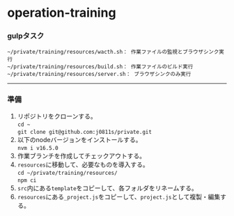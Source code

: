 # operation-training

### gulpタスク
```
~/private/training/resources/wacth.sh： 作業ファイルの監視とブラウザシンク実行  
~/private/training/resources/build.sh： 作業ファイルのビルド実行  
~/private/training/resources/server.sh： ブラウザシンクのみ実行  
```

----

### 準備
1. リポジトリをクローンする。  
`cd ~`  
`git clone git@github.com:j0811s/private.git`  
2. 以下のnodeバージョンをインストールする。  
`nvm i v16.5.0`  
3. 作業ブランチを作成してチェックアウトする。  
4. `resources`に移動して、必要なものを導入する。  
`cd ~/private/training/resources/`  
`npm ci`  
5. `src`内にある`template`をコピーして、各フォルダをリネームする。  
6. `resources`にある`_project.js`をコピーして、`project.js`として複製・編集する。  
